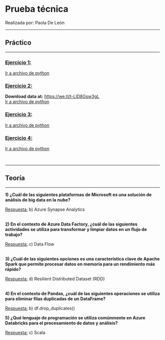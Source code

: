 # Prueba técnica
Realizada por: Paola De León

---
## **Práctico**
---
### <u>Ejercicio 1:</u>
[Ir a archivo de python](ejercicio1_solvex.py)
### <u>Ejercicio 2:</u>
**Download data at:** https://we.tl/t-LID8Gsw3gL
<br>
[Ir a archivo de python](ejercicio2_solvex.py)
### <u>Ejercicio 3:</u>
[Ir a archivo de python](ejercicio3_solvex.py)
### <u>Ejercicio 4:</u>
[Ir a archivo de python](scraper_solvex.py)

<br>

---
## **Teoría**
---
**1) ¿Cuál de las siguientes plataformas de Microsoft es una solución de análisis de big data en
la nube?**

<u>Respuesta:</u>
b) Azure Synapse Analytics
<br>
<br>

**2) En el contexto de Azure Data Factory, ¿cuál de las siguientes actividades se utiliza para
transformar y limpiar datos en un flujo de trabajo?**

<u>Respuesta:</u>
c) Data Flow
<br>
<br>

**3) ¿Cuál de las siguientes opciones es una característica clave de Apache Spark que permite
procesar datos en memoria para un rendimiento más rápido?**

<u>Respuesta:</u>
d) Resilient Distributed Dataset (RDD)
<br>
<br>

**4) En el contexto de Pandas, ¿cuál de las siguientes operaciones se utiliza para eliminar filas
duplicadas de un DataFrame?**

<u>Respuesta:</u>
b) df.drop_duplicates()

**5) ¿Qué lenguaje de programación se utiliza comúnmente en Azure Databricks para el
procesamiento de datos y análisis?**

<u>Respuesta:</u>
c) Scala
